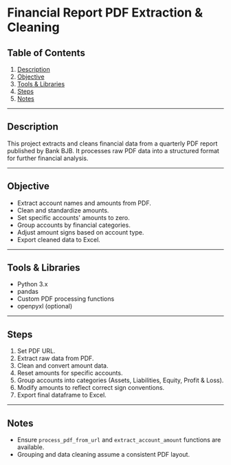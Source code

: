 # Financial Report PDF Extraction & Cleaning

## Table of Contents

1. [Description](#description)  
2. [Objective](#objective)  
3. [Tools & Libraries](#tools--libraries)  
4. [Steps](#steps)  
5. [Notes](#notes)  

---

## Description

This project extracts and cleans financial data from a quarterly PDF report published by Bank BJB. It processes raw PDF data into a structured format for further financial analysis.

---

## Objective

- Extract account names and amounts from PDF.  
- Clean and standardize amounts.  
- Set specific accounts' amounts to zero.  
- Group accounts by financial categories.  
- Adjust amount signs based on account type.  
- Export cleaned data to Excel.

---

## Tools & Libraries

- Python 3.x  
- pandas  
- Custom PDF processing functions  
- openpyxl (optional)

---

## Steps

1. Set PDF URL.  
2. Extract raw data from PDF.  
3. Clean and convert amount data.  
4. Reset amounts for specific accounts.  
5. Group accounts into categories (Assets, Liabilities, Equity, Profit & Loss).  
6. Modify amounts to reflect correct sign conventions.  
7. Export final dataframe to Excel.

---

## Notes

- Ensure `process_pdf_from_url` and `extract_account_amount` functions are available.  
- Grouping and data cleaning assume a consistent PDF layout.
